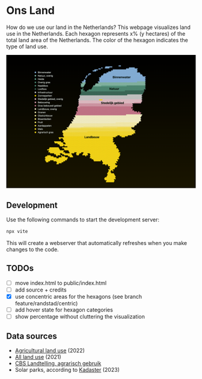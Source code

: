 # Ons Land

How do we use our land in the Netherlands? This webpage visualizes land use in the Netherlands. Each hexagon represents x% (y hectares) of the total land area of the Netherlands. The color of the hexagon indicates the type of land use.

![Screenshot of the webpage](./version-wageningen-4.png)

## Development

Use the following commands to start the development server:

```bash
npx vite
```

This will create a webserver that automatically refreshes when you make changes to the code.

## TODOs

- [ ] move index.html to public/index.html
- [ ] add source + credits
- [x] use concentric areas for the hexagons (see branch feature/randstad/centric)
- [ ] add hover state for hexagon categories
- [ ] show percentage without cluttering the visualization

## Data sources

- [Agricultural land use](https://agrimatie.nl/ThemaResultaat.aspx?subpubID=2232&themaID=2286&indicatorID=2911#:~:text=Van%20het%20totaal%20areaal%20cultuurgrond,0%2C6%25%20voor%20glastuinbouw.&text=De%20basis%20voor%20de%20oppervlakte%20cultuurgrond%20is%20de%20Landbouwtelling.) (2022)
- [All land use](https://lgn.nl/reports/WENR-rapport%203235_Totaal_LR.pdf) (2021)
- [CBS Landtelling, agrarisch gebruik](https://www.cbs.nl/nl-nl/cijfers/detail/80780ned#shortTableDescription)
- Solar parks, according to [Kadaster](https://www.kadaster.nl/documents/d/kadaster.nl/kadaster-onderzoeksrapport-naar-zonneparken-in-nederland-1) (2023)
